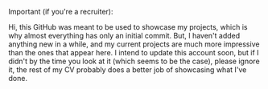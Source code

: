 Important (if you're a recruiter):

Hi, this GitHub was meant to be used to showcase my projects, which is why almost everything has only an initial commit.
But, I haven't added anything new in a while, and my current projects are much more impressive than the ones that appear here.
I intend to update this account soon, but if I didn't by the time you look at it (which seems to be the case), please ignore it, the rest of my CV probably does a better job of showcasing what I've done.
